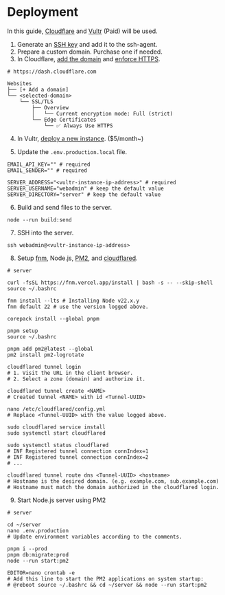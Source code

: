 # Deployment

In this guide, [Cloudflare] and [Vultr] (Paid) will be used.

[Cloudflare]: https://www.cloudflare.com/
[Vultr]: https://www.vultr.com/

1. Generate an [SSH key] and add it to the ssh-agent.
2. Prepare a custom domain. Purchase one if needed.
3. In Cloudflare, [add the domain] and [enforce HTTPS].

[SSH key]: https://docs.github.com/en/authentication/connecting-to-github-with-ssh/generating-a-new-ssh-key-and-adding-it-to-the-ssh-agent
[add the domain]: https://developers.cloudflare.com/fundamentals/setup/manage-domains/add-site/
[enforce HTTPS]: https://developers.cloudflare.com/ssl/edge-certificates/additional-options/always-use-https/

```
# https://dash.cloudflare.com

Websites
├── [+ Add a domain]
└── <selected-domain>
    └── SSL/TLS
        ├── Overview
        │   └── Current encryption mode: Full (strict)
        └── Edge Certificates
            └── ✅ Always Use HTTPS
```

4. In Vultr, [deploy a new instance]. ($5/month~)

[deploy a new instance]: ./vultr.md

5. Update the `.env.production.local` file.

```shell
EMAIL_API_KEY="" # required
EMAIL_SENDER="" # required

SERVER_ADDRESS="<vultr-instance-ip-address>" # required
SERVER_USERNAME="webadmin" # keep the default value
SERVER_DIRECTORY="server" # keep the default value
```

6. Build and send files to the server.

```shell
node --run build:send
```

7. SSH into the server.

```shell
ssh webadmin@<vultr-instance-ip-address>
```

8. Setup [fnm], Node.js, [PM2], and [cloudflared].

[fnm]: https://github.com/Schniz/fnm#readme
[PM2]: https://pm2.keymetrics.io/
[cloudflared]: https://github.com/cloudflare/cloudflared#readme

```shell
# server

curl -fsSL https://fnm.vercel.app/install | bash -s -- --skip-shell
source ~/.bashrc

fnm install --lts # Installing Node v22.x.y
fnm default 22 # use the version logged above.

corepack install --global pnpm

pnpm setup
source ~/.bashrc

pnpm add pm2@latest --global
pm2 install pm2-logrotate

cloudflared tunnel login
# 1. Visit the URL in the client browser.
# 2. Select a zone (domain) and authorize it.

cloudflared tunnel create <NAME>
# Created tunnel <NAME> with id <Tunnel-UUID>

nano /etc/cloudflared/config.yml
# Replace <Tunnel-UUID> with the value logged above.

sudo cloudflared service install
sudo systemctl start cloudflared

sudo systemctl status cloudflared
# INF Registered tunnel connection connIndex=1
# INF Registered tunnel connection connIndex=2
# ...

cloudflared tunnel route dns <Tunnel-UUID> <hostname>
# Hostname is the desired domain. (e.g. example.com, sub.example.com)
# Hostname must match the domain authorized in the cloudflared login.
```

9. Start Node.js server using PM2

```shell
# server

cd ~/server
nano .env.production
# Update environment variables according to the comments.

pnpm i --prod
pnpm db:migrate:prod
node --run start:pm2

EDITOR=nano crontab -e
# Add this line to start the PM2 applications on system startup:
# @reboot source ~/.bashrc && cd ~/server && node --run start:pm2
```
